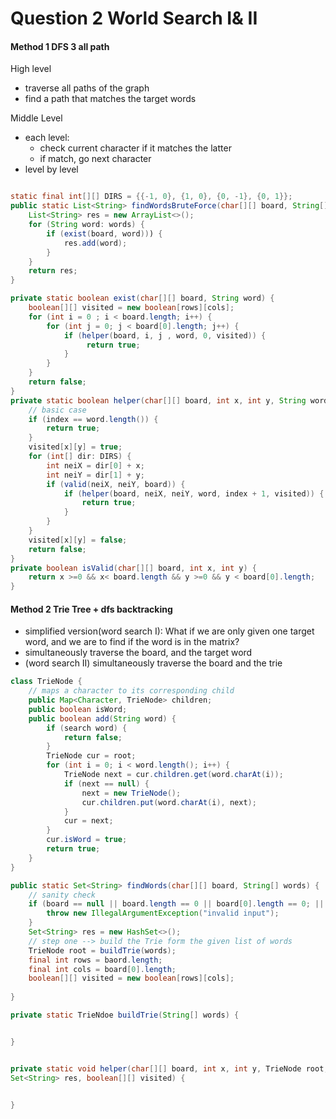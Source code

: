 # Question 2 World Search I& II

#### Method 1 DFS 3 all path

High level

* traverse all paths of the graph
* find a path that matches the target words

Middle Level

* each level:&#x20;
  * check current character if it matches the latter
  * if match, go next character
* level by level



```java

static final int[][] DIRS = {{-1, 0}, {1, 0}, {0, -1}, {0, 1}};
public static List<String> findWordsBruteForce(char[][] board, String[] words) {
    List<String> res = new ArrayList<>();
    for (String word: words) {
        if (exist(board, word))) {
            res.add(word);
        }
    }
    return res;
}

private static boolean exist(char[][] board, String word) {
    boolean[][] visited = new boolean[rows][cols];
    for (int i = 0 ; i < board.length; i++) {
        for (int j = 0; j < board[0].length; j++) {
            if (helper(board, i, j , word, 0, visited)) {
                 return true;
            }
        }
    }
    return false;
}
private static boolean helper(char[][] board, int x, int y, String word, int index, boolean[][] visited) {
    // basic case
    if (index == word.length()) {
        return true;
    }
    visited[x][y] = true;
    for (int[] dir: DIRS) {
        int neiX = dir[0] + x;
        int neiY = dir[1] + y;
        if (valid(neiX, neiY, board)) {
            if (helper(board, neiX, neiY, word, index + 1, visited)) {
                return true;
            }
        }
    }
    visited[x][y] = false;
    return false;
}
private boolean isValid(char[][] board, int x, int y) {
    return x >=0 && x< board.length && y >=0 && y < board[0].length;
}
```





#### Method 2 Trie Tree + dfs backtracking

* simplified version(word search I): What if we are only given one target word, and we are to find if the word is in the matrix?
* simultaneously traverse the board, and the target word
* (word search II) simultaneously traverse the board and the trie

```java
class TrieNode {
    // maps a character to its corresponding child
    public Map<Character, TrieNode> children;
    public boolean isWord;
    public boolean add(String word) {
        if (search word) {
            return false;
        }
        TrieNode cur = root;
        for (int i = 0; i < word.length(); i++) {
            TrieNode next = cur.children.get(word.charAt(i));
            if (next == null) {
                next = new TrieNode();
                cur.children.put(word.charAt(i), next);
            }
            cur = next;
        }
        cur.isWord = true;
        return true;
    }
}

public static Set<String> findWords(char[][] board, String[] words) {
    // sanity check
    if (board == null || board.length == 0 || board[0].length == 0; || words == null || words.length == 0) {
        throw new IllegalArgumentException("invalid input");
    }
    Set<String> res = new HashSet<>();
    // step one --> build the Trie form the given list of words
    TrieNode root = buildTrie(words);
    final int rows = baord.length;
    final int cols = board[0].length;
    boolean[][] visited = new boolean[rows][cols];
    
}

private static TrieNdoe buildTrie(String[] words) {


}


private static void helper(char[][] board, int x, int y, TrieNode root, StringBuilder sb, 
Set<String> res, boolean[][] visited) {
    

}
```

